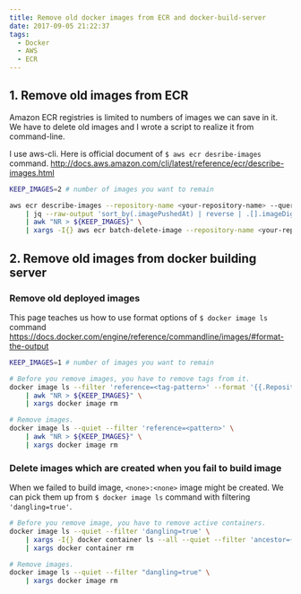 ```yaml
---
title: Remove old docker images from ECR and docker-build-server
date: 2017-09-05 21:22:37
tags:
  - Docker
  - AWS
  - ECR
---
```


## 1. Remove old images from ECR

Amazon ECR registries is limited to numbers of images we can save in it.
We have to delete old images and I wrote a script to realize it from command-line.

I use aws-cli.
Here is official document of `$ aws ecr desribe-images` command.
http://docs.aws.amazon.com/cli/latest/reference/ecr/describe-images.html

```sh
KEEP_IMAGES=2 # number of images you want to remain

aws ecr describe-images --repository-name <your-repository-name> --query 'imageDetails[]' \
    | jq --raw-output 'sort_by(.imagePushedAt) | reverse | .[].imageDigest' \
    | awk "NR > ${KEEP_IMAGES}" \
    | xargs -I{} aws ecr batch-delete-image --repository-name <your-repository-name> --image-ids imageDigest={}
```

## 2. Remove old images from docker building server

### Remove old deployed images

This page teaches us how to use format options of `$ docker image ls` command
https://docs.docker.com/engine/reference/commandline/images/#format-the-output

```sh
KEEP_IMAGES=1 # number of images you want to remain

# Before you remove images, you have to remove tags from it.
docker image ls --filter 'reference=<tag-pattern>' --format '{{.Repository}}:{{.Tag}}' \
    | awk "NR > ${KEEP_IMAGES}" \
    | xargs docker image rm

# Remove images.
docker image ls --quiet --filter 'reference=<pattern>' \
    | awk "NR > ${KEEP_IMAGES}" \
    | xargs docker image rm
```

### Delete images which are created when you fail to build image

When we failed to build image, `<none>:<none>` image might be created.
We can pick them up from `$ docker image ls` command with filtering `'dangling=true'`.

```sh
# Before you remove image, you have to remove active containers.
docker image ls --quiet --filter 'dangling=true' \
    | xargs -I{} docker container ls --all --quiet --filter 'ancestor={}' \
    | xargs docker container rm

# Remove images.
docker image ls --quiet --filter "dangling=true" \
    | xargs docker image rm
```

